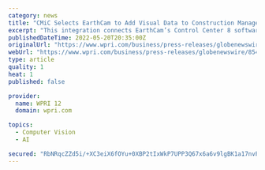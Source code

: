 ```yaml
---
category: news
title: "CMiC Selects EarthCam to Add Visual Data to Construction Management Platform"
excerpt: "This integration connects EarthCam’s Control Center 8 software with CMiC, delivering high quality, live-streaming, continuous AI data analytics, and gigapixel panoramic imagery into CMiC Field. EarthCam’s recently announced open API allows clients and partners to easily incorporate EarthCam’s unique visual data into their own custom platform."
publishedDateTime: 2022-05-20T20:35:00Z
originalUrl: "https://www.wpri.com/business/press-releases/globenewswire/8547177/cmic-selects-earthcam-to-add-visual-data-to-construction-management-platform/"
webUrl: "https://www.wpri.com/business/press-releases/globenewswire/8547177/cmic-selects-earthcam-to-add-visual-data-to-construction-management-platform/"
type: article
quality: 1
heat: 1
published: false

provider:
  name: WPRI 12
  domain: wpri.com

topics:
  - Computer Vision
  - AI

secured: "RbNRqcZZd5i/+XC3eiX6fOYu+0XBP2tIxWkP7UPP3Q67x6a6v9lgBK1a17nvPdY/s/xma3SAdr4InjQQUP45ZMBLQG0m8srr+qZQzJvuF/YFsbi1VgWkx/aumfXj+d5JLKZuQ69r8TYOCurPwjrzgv0aXiE3mye917nBSwvVHxmi17Y1ISJJZc/q43EPShHBMn9xN4kUMNYM4tgR7PvbsznWZsm+QIQeC6cb4cmQw4YABBYX1nxT59HC50LMImI8WeFSByot5GbIE+ZgTLo5PhlwL8Lt0ExY9a+ygwgb7ISPBN9tNZ5Ik+GA3xxGYthz/bQuIZ9xeeta4k5WIV4Q6UZpMvZ6iI1lawDTzrmKC6g=;+27EWU7DE4zjQceLdfVwRQ=="
---
```


